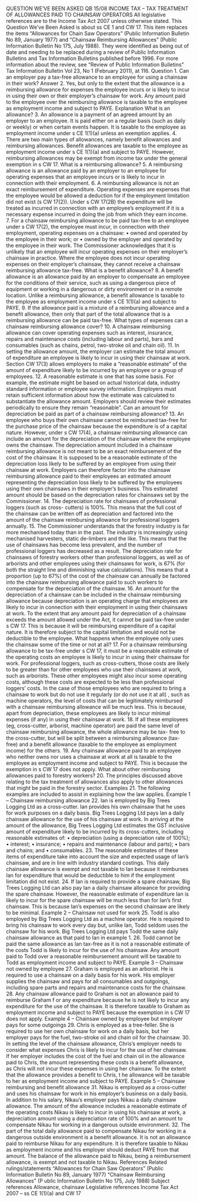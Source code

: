 QUESTION WE’VE BEEN ASKED QB 15/08 INCOME TAX – TAX TREATMENT OF ALLOWANCES PAID TO CHAINSAW OPERATORS All legislative references are to the Income Tax Act 2007 unless otherwise stated. This Question We’ve Been Asked is about ss CE 1 and CW 17. This item replaces the items “Allowances for Chain Saw Operators” (Public Information Bulletin No 89, January 1977) and “Chainsaw Reimbursing Allowances” (Public Information Bulletin No 175, July 1988). They were identified as being out of date and needing to be replaced during a review of Public Information Bulletins and Tax Information Bulletins published before 1996. For more information about the review, see “Review of Public Information Bulletins” Tax Information Bulletin Vol 23, No 1 (February 2011), at 116. Question 1. Can an employer pay a tax-free allowance to an employee for using a chainsaw in their work? Answer 2. Yes, but only to the extent that the allowance is a reimbursing allowance for expenses the employee incurs or is likely to incur in using their own or their employer’s chainsaw for work. Any amount paid to the employee over the reimbursing allowance is taxable to the employee as employment income and subject to PAYE. Explanation What is an allowance? 3. An allowance is a payment of an agreed amount by an employer to an employee. It is paid either on a regular basis (such as daily or weekly) or when certain events happen. It is taxable to the employee as employment income under s CE 1(1)(a) unless an exemption applies. 4. There are two main types of allowances, namely benefit allowances and reimbursing allowances. Benefit allowances are taxable to the employee as employment income under s CE 1(1)(a) and subject to PAYE. However, reimbursing allowances may be exempt from income tax under the general exemption in s CW 17. What is a reimbursing allowance? 5. A reimbursing allowance is an allowance paid by an employer to an employee for operating expenses that an employee incurs or is likely to incur in connection with their employment. 6. A reimbursing allowance is not an exact reimbursement of expenditure. Operating expenses are expenses that the employee would be allowed a deduction for if the employment limitation did not exist (s CW 17(2)). Under s CW 17(2B) the expenditure will be treated as incurred in connection with an employee’s employment if it is a necessary expense incurred in doing the job from which they earn income. 7. For a chainsaw reimbursing allowance to be paid tax-free to an employee under s CW 17(2), the employee must incur, in connection with their employment, operating expenses on a chainsaw: • owned and operated by the employee in their work; or • owned by the employer and operated by the employee in their work. The Commissioner acknowledges that it is unlikely that an employee will incur operating expenses on their employer’s chainsaw in practice. Where the employee does not incur operating expenses on their employer’s chainsaw, they cannot receive a chainsaw reimbursing allowance tax-free. What is a benefit allowance? 8. A benefit allowance is an allowance paid by an employer to compensate an employee for the conditions of their service, such as using a dangerous piece of equipment or working in a dangerous or dirty environment or in a remote location. Unlike a reimbursing allowance, a benefit allowance is taxable to the employee as employment income under s CE 1(1)(a) and subject to PAYE. 9. If the allowance paid is a mixture of a reimbursing allowance and a benefit allowance, then only that part of the total allowance that is a reimbursing allowance can be paid tax-free. What types of expenses can a chainsaw reimbursing allowance cover? 10. A chainsaw reimbursing allowance can cover operating expenses such as interest, insurance, repairs and maintenance costs (including labour and parts), bars and consumables (such as chains, petrol, two-stroke oil and chain oil). 11. In setting the allowance amount, the employer can estimate the total amount of expenditure an employee is likely to incur in using their chainsaw at work. Section CW 17(3) allows employers to make a “reasonable estimate” of the amount of expenditure likely to be incurred by an employee or a group of employees. 12. A reasonable estimate is one that has some basis. For example, the estimate might be based on actual historical data, industry standard information or employee survey information. Employers must retain sufficient information about how the estimate was calculated to substantiate the allowance amount. Employers should review their estimates periodically to ensure they remain “reasonable”. Can an amount for depreciation be paid as part of a chainsaw reimbursing allowance? 13. An employee who buys their own chainsaw cannot be reimbursed tax-free for the purchase price of the chainsaw because the expenditure is of a capital nature. However, under s CW 17(4), a chainsaw reimbursing allowance can include an amount for the depreciation of the chainsaw where the employee owns the chainsaw. The depreciation amount included in a chainsaw reimbursing allowance is not meant to be an exact reimbursement of the cost of the chainsaw. It is supposed to be a reasonable estimate of the depreciation loss likely to be suffered by an employee from using their chainsaw at work. Employers can therefore factor into the chainsaw reimbursing allowance paid to their employees an estimated amount representing the depreciation loss likely to be suffered by the employees using their own chainsaws in their employer’s business. This estimated amount should be based on the depreciation rates for chainsaws set by the Commissioner. 14. The depreciation rate for chainsaws of professional loggers (such as cross- cutters) is 100%. This means that the full cost of the chainsaw can be written off as depreciation and factored into the amount of the chainsaw reimbursing allowance for professional loggers annually. 15. The Commissioner understands that the forestry industry is far more mechanised today than in the past. The industry is increasingly using mechanised harvesters, static de-limbers and the like. This means that the use of chainsaws has become less prevalent, and the number of professional loggers has decreased as a result. The depreciation rate for chainsaws of forestry workers other than professional loggers, as well as of arborists and other employees using their chainsaws for work, is 67% (for both the straight line and diminishing value calculations). This means that a proportion (up to 67%) of the cost of the chainsaw can annually be factored into the chainsaw reimbursing allowance paid to such workers to compensate for the depreciation of the chainsaw. 16. An amount for the depreciation of a chainsaw can be included in the chainsaw reimbursing allowance because depreciation is an operating charge that employees are likely to incur in connection with their employment in using their chainsaws at work. To the extent that any amount paid for depreciation of a chainsaw exceeds the amount allowed under the Act, it cannot be paid tax-free under s CW 17. This is because it will be reimbursing expenditure of a capital nature. It is therefore subject to the capital limitation and would not be deductible to the employee. What happens when the employee only uses the chainsaw some of the time or not at all? 17. For a chainsaw reimbursing allowance to be tax-free under s CW 17, it must be a reasonable estimate of the operating costs an employee is likely to incur in using their chainsaw for work. For professional loggers, such as cross-cutters, those costs are likely to be greater than for other employees who use their chainsaws at work, such as arborists. These other employees might also incur some operating costs, although these costs are expected to be less than professional loggers’ costs. In the case of those employees who are required to bring a chainsaw to work but do not use it regularly (or do not use it at all) , such as machine operators, the level of costs that can be legitimately reimbursed with a chainsaw reimbursing allowance will be much less. This is because, apart from depreciation, these employees are likely to incur minimal expenses (if any) in using their chainsaw at work. 18. If all these employees (eg, cross-cutter, arborist, machine operator) are paid the same level of chainsaw reimbursing allowance, the whole allowance may be tax- free to the cross-cutter, but will be split between a reimbursing allowance (tax- free) and a benefit allowance (taxable to the employee as employment income) for the others. 19. Any chainsaw allowance paid to an employee who neither owns nor uses a chainsaw at work at all is taxable to the employee as employment income and subject to PAYE. This is because the exemption in s CW 17 does not apply. What about other reimbursing allowances paid to forestry workers? 20. The principles discussed above relating to the tax treatment of allowances also apply to other allowances that might be paid in the forestry sector. Examples 21. The following examples are included to assist in explaining how the law applies. Example 1 – Chainsaw reimbursing allowance 22. Ian is employed by Big Trees Logging Ltd as a cross-cutter. Ian provides his own chainsaw that he uses for work purposes on a daily basis. Big Trees Logging Ltd pays Ian a daily chainsaw allowance for the use of his chainsaw at work. In arriving at the amount of the allowance, Big Trees Logging Ltd estimates the GST inclusive amount of expenditure likely to be incurred by its cross-cutters, including reasonable estimates of: • depreciation (using a depreciation rate of 100%); • interest; • insurance; • repairs and maintenance (labour and parts); • bars and chains; and • consumables. 23. The reasonable estimates of these items of expenditure take into account the size and expected usage of Ian’s chainsaw, and are in line with industry standard costings. This daily chainsaw allowance is exempt and not taxable to Ian because it reimburses Ian for expenditure that would be deductible to him if the employment limitation did not exist. 24. If Ian is required to provide a spare chainsaw, Big Trees Logging Ltd can also pay Ian a daily chainsaw allowance for providing the spare chainsaw. However, the reasonable estimate of expenditure Ian is likely to incur for the spare chainsaw will be much less than for Ian’s first chainsaw. This is because Ian’s expenses on the second chainsaw are likely to be minimal. Example 2 – Chainsaw not used for work 25. Todd is also employed by Big Trees Logging Ltd as a machine operator. He is required to bring his chainsaw to work every day but, unlike Ian, Todd seldom uses the chainsaw for his work. Big Trees Logging Ltd pays Todd the same daily chainsaw allowance as that paid to Ian in example 1. 26. Todd cannot be paid the same allowance as Ian tax-free as it is not a reasonable estimate of the costs Todd is likely to incur for the use of his chainsaw. Any amount paid to Todd over a reasonable reimbursement amount will be taxable to Todd as employment income and subject to PAYE. Example 3 – Chainsaw not owned by employee 27. Graham is employed as an arborist. He is required to use a chainsaw on a daily basis for his work. His employer supplies the chainsaw and pays for all consumables and outgoings, including spare parts and repairs and maintenance costs for the chainsaw. 28. Any chainsaw allowance paid to Graham is not an allowance paid to reimburse Graham f or any expenditure because he is not likely to incur any expenditure for the use of the chainsaw. It is therefore taxable to Graham as employment income and subject to PAYE because the exemption in s CW 17 does not apply. Example 4 – Chainsaw owned by employee but employer pays for some outgoings 29. Chris is employed as a tree-feller. She is required to use her own chainsaw for work on a daily basis, but her employer pays for the fuel, two-stroke oil and chain oil for the chainsaw. 30. In setting the level of the chainsaw allowance, Chris’s employer needs to consider what expenses Chris is likely to incur for the use of her chainsaw. If her employer includes the cost of the fuel and chain oil in the allowance paid to Chris, the amount representing these costs is a benefit allowance, as Chris will not incur these expenses in using her chainsaw. To the extent that the allowance provides a benefit to Chris, t he allowance will be taxable to her as employment income and subject to PAYE. Example 5 – Chainsaw reimbursing and benefit allowance 31. Nikau is employed as a cross-cutter and uses his chainsaw for work in his employer’s business on a daily basis. In addition to his salary, Nikau’s employer pays Nikau a daily chainsaw allowance. The amount of the allowance includes a reasonable estimate of the operating costs Nikau is likely to incur in using his chainsaw at work, a depreciation amount using a depreciation rate of 100% and an amount to compensate Nikau for working in a dangerous outside environment. 32. The part of the total daily allowance paid to compensate Nikau for working in a dangerous outside environment is a benefit allowance. It is not an allowance paid to reimburse Nikau for any expenditure. It is therefore taxable to Nikau as employment income and his employer should deduct PAYE from that amount. The balance of the allowance paid to Nikau, being a reimbursement allowance, is exempt and not taxable to Nikau. References Related rulings/statements “Allowances for Chain Saw Operators” (Public Information Bulletin No 89, January 1977) “Chainsaw Reimbursing Allowances” (P ublic Information Bulletin No 175, July 1988) Subject references Allowance, chainsaw Legislative references Income Tax Act 2007 – ss CE 1(1)(a) and CW 17